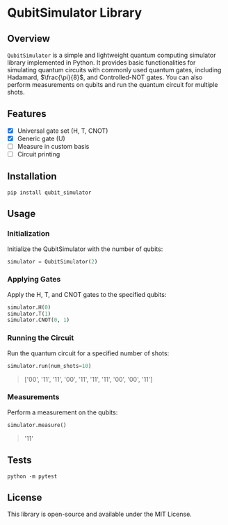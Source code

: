 # QubitSimulator Library

## Overview

`QubitSimulator` is a simple and lightweight quantum computing simulator library implemented in Python. It provides basic functionalities for simulating quantum circuits with commonly used quantum gates, including Hadamard, $\frac{\pi}{8}$, and Controlled-NOT gates. You can also perform measurements on qubits and run the quantum circuit for multiple shots.

## Features

- [x] Universal gate set (H, T, CNOT)
- [x] Generic gate (U)
- [ ] Measure in custom basis
- [ ] Circuit printing

## Installation

```shell
pip install qubit_simulator
```

## Usage

### Initialization

Initialize the QubitSimulator with the number of qubits:

```python
simulator = QubitSimulator(2)
```

### Applying Gates

Apply the H, T, and CNOT gates to the specified qubits:

```python
simulator.H(0)
simulator.T(1)
simulator.CNOT(0, 1)
```

### Running the Circuit

Run the quantum circuit for a specified number of shots:

```python
simulator.run(num_shots=10)
```

> ['00', '11', '11', '00', '11', '11', '11', '00', '00', '11']

### Measurements

Perform a measurement on the qubits:

```python
simulator.measure()
```

> '11'

## Tests

```shell
python -m pytest
```

## License

This library is open-source and available under the MIT License.
